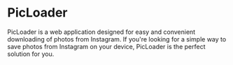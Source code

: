 # PicLoader

PicLoader is a web application designed for easy and convenient downloading of photos from Instagram. If you're looking for a simple way to save photos from Instagram on your device, PicLoader is the perfect solution for you.
